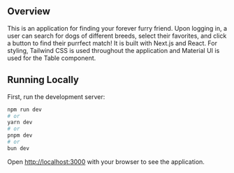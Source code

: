 ## Overview

This is an application for finding your forever furry friend. Upon logging in, a user can search for dogs of different breeds, select their favorites, and click a button to find their purrfect match!
It is built with Next.js and React. For styling, Tailwind CSS is used throughout the application and Material UI is used for the Table component.

## Running Locally

First, run the development server:

```bash
npm run dev
# or
yarn dev
# or
pnpm dev
# or
bun dev
```

Open [http://localhost:3000](http://localhost:3000) with your browser to see the application.

